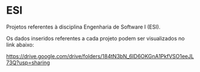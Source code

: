 # ESI
Projetos referentes à disciplina Engenharia de Software I (ESI).

Os dados inseridos referentes a cada projeto podem ser visualizados no link abaixo:

https://drive.google.com/drive/folders/184tN3bN_6ID6OKGnA1PkfVSO1eeJL73Q?usp=sharing
